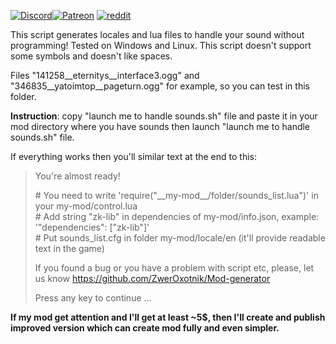 [![Discord](https://i.imgur.com/GYTxQdx.png)](https://discordapp.com/invite/YyJVUCa)[![Patreon](https://i.imgur.com/6n2ifle.png)](https://www.patreon.com/ZwerOxotnik) [![reddit](https://i.imgur.com/J1k7aGJ.png)](https://reddit.com/r/ZwerOxotnik)

This script generates locales and lua files to handle your sound without programming!
Tested on Windows and Linux. This script doesn't support some symbols and doesn't like spaces.

Files "141258__eternitys__interface3.ogg" and "346835__yatoimtop__pageturn.ogg" for example, so you can test in this folder.

**Instruction**: copy "launch me to handle sounds.sh" file and paste it in your mod directory where you have sounds then launch "launch me to handle sounds.sh" file.

If everything works then you'll similar text at the end to this:

>You're almost ready!
>
> \# You need to write 'require("\_\_my-mod\_\_/folder/sounds_list.lua")' in your my-mod/control.lua\
> \# Add string "zk-lib" in dependencies of my-mod/info.json, example: '"dependencies": ["zk-lib"]'\
> \# Put sounds_list.cfg in folder my-mod/locale/en (it'll provide readable text in the game)
>
> If you found a bug or you have a problem with script etc, please, let us know
> https://github.com/ZwerOxotnik/Mod-generator
>
>
> Press any key to continue ...

**If my mod get attention and I'll get at least ~5$, then I'll create and publish improved version which can create mod fully and even simpler.**
